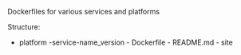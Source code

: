 Dockerfiles for various services and platforms

Structure:

- platform
    -service-name_version
        - Dockerfile
        - README.md
        - site 
